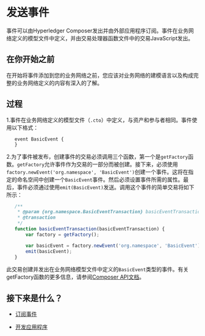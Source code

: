 # 发送事件

事件可以由Hyperledger Composer发出并由外部应用程序订阅。事件在业务网络定义的模型文件中定义，并由交易处理器函数文件中的交易JavaScript发出。

## 在你开始之前

在开始将事件添加到您的业务网络之前，您应该对业务网络的建模语言以及构成完整的业务网络定义的内容有深入的了解。

## 过程

1.事件在业务网络定义的模型文件（`.cto`）中定义，与资产和参与者相同。事件使用以下格式：
```
   event BasicEvent {
   }
```

2.为了事件被发布，创建事件的交易必须调用三个函数，第一个是`getFactory`函数。`getFactory`允许事件作为交易的一部分而被创建。接下来，必须使用`factory.newEvent('org.namespace', 'BasicEvent')`创建一个事件。这将在指定的命名空间中创建一个`BasicEvent`事件。然后必须设置事件所需的属性。最后，事件必须通过使用`emit(BasicEvent)`发送。调用这个事件的简单交易将如下所示：
```javascript
   /**
    * @param {org.namespace.BasicEventTransaction} basicEventTransaction
    * @transaction
    */
   function basicEventTransaction(basicEventTransaction) {
       var factory = getFactory();

       var basicEvent = factory.newEvent('org.namespace', 'BasicEvent');
       emit(basicEvent);
   }
```

此交易创建并发出在业务网络模型文件中定义的`BasicEvent`类型的事件。有关getFactory函数的更多信息，请参阅[Composer API文档](https://hyperledger.github.io/composer/jsdoc/module-composer-runtime.html#getFactory)。

## 接下来是什么？

- [订阅事件](applications_subscribing-to-events.md)

- [开发应用程序](applications_applications-index.md)


